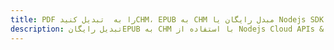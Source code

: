 ---title: PDF را به  تبدیل کنیدCHM، EPUB به CHM مبدل رایگان یا Nodejs SDKdescription: تبدیل رایگانEPUB به CHM با استفاده از Nodejs Cloud APIs & SDK همچنین اسناد PDF را در Cloud ایجاد، ویرایش و رندر کنید.---